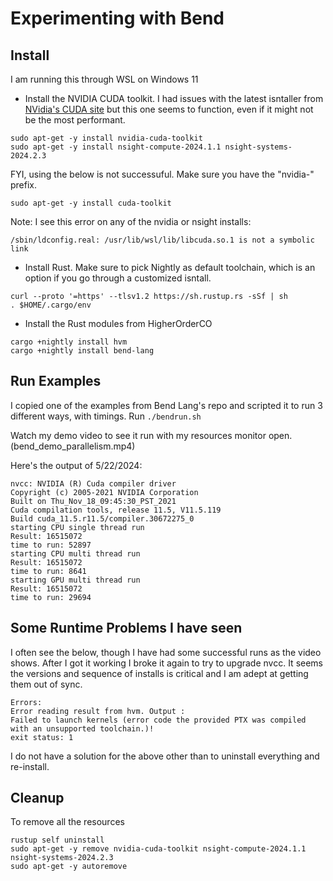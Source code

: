 # Experimenting with Bend

## Install

I am running this through WSL on Windows 11 
 - Install the NVIDIA CUDA toolkit. I had issues with the latest isntaller from [NVidia's CUDA site](https://developer.nvidia.com/cuda-downloads?target_os=Linux&target_arch=x86_64&Distribution=WSL-Ubuntu&target_version=2.0&target_type=deb_local) but this one seems to function, even if it might not be the most performant.
```
sudo apt-get -y install nvidia-cuda-toolkit
sudo apt-get -y install nsight-compute-2024.1.1 nsight-systems-2024.2.3
```
FYI, using the below is not successuful. Make sure you have the "nvidia-" prefix.
```
sudo apt-get -y install cuda-toolkit
```

Note: I see this error on any of the nvidia or nsight installs:
```
/sbin/ldconfig.real: /usr/lib/wsl/lib/libcuda.so.1 is not a symbolic link
```

 - Install Rust. Make sure to pick Nightly as default toolchain, which is an option if you go through a customized isntall.

```
curl --proto '=https' --tlsv1.2 https://sh.rustup.rs -sSf | sh
. $HOME/.cargo/env
```

 - Install the Rust modules from HigherOrderCO
```
cargo +nightly install hvm
cargo +nightly install bend-lang
```

## Run Examples

I copied one of the examples from Bend Lang's repo and scripted it to run 3 different ways, with timings.
Run `./bendrun.sh`

Watch my demo video to see it run with my resources monitor open. (bend_demo_parallelism.mp4)

Here's the output of 5/22/2024:
```
nvcc: NVIDIA (R) Cuda compiler driver
Copyright (c) 2005-2021 NVIDIA Corporation
Built on Thu_Nov_18_09:45:30_PST_2021
Cuda compilation tools, release 11.5, V11.5.119
Build cuda_11.5.r11.5/compiler.30672275_0
starting CPU single thread run
Result: 16515072
time to run: 52897
starting CPU multi thread run
Result: 16515072
time to run: 8641
starting GPU multi thread run
Result: 16515072
time to run: 29694
```

## Some Runtime Problems I have seen

I often see the below, though I have had some successful runs as the video shows. After I got it working I broke it again to try to upgrade nvcc. It seems the versions and sequence of installs is critical and I am adept at getting them out of sync.

```
Errors:
Error reading result from hvm. Output :
Failed to launch kernels (error code the provided PTX was compiled with an unsupported toolchain.)!
exit status: 1
```

I do not have a solution for the above other than to uninstall everything and re-install. 

## Cleanup

To remove all the resources
```
rustup self uninstall
sudo apt-get -y remove nvidia-cuda-toolkit nsight-compute-2024.1.1 nsight-systems-2024.2.3
sudo apt-get -y autoremove
```
